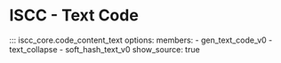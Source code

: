 # ISCC - Text Code

::: iscc_core.code_content_text
    options:
        members:
            - gen_text_code_v0
            - text_collapse
            - soft_hash_text_v0
        show_source: true
